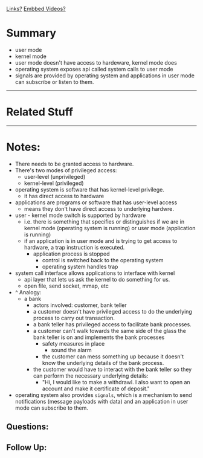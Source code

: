 [Links?](#)
[Embbed Videos?](#)
# Summary
- user mode
- kernel mode
- user mode doesn't have access to hardeware, kernel mode does
- operating system exposes api called system calls to user mode
- signals are provided by operating system and applications in user mode can subscribe or listen to them.
----
# Related Stuff

----
# Notes:
- There needs to be granted access to hardware.
- There's two modes of privileged access:
	- user-level (unprivileged)
	- kernel-level (privileged)
- operating system is software that has kernel-level privilege.
	- it has direct access to hardware
- applications are programs or software that has user-level access
	- means they don't have direct access to underlying hardwre.
- user - kernel mode switch is supported by hardware
	- i.e. there is something that specifies or distinguishes if we are in kernel mode (operating system is running)  or user mode (application is running)
	- if an application is in user mode and is trying to get access to hardware, a trap instruction is executed.
		- application process is stopped
			- control is switched back to the operating system 
			- operating system handles trap
- system call interface allows applications to interface with kernel
	- api layer that lets us ask the kernel to do something for us. 
	- open file, send socket, mmap, etc
- ^ Analogy:
	- a bank
		- actors involved: customer, bank teller
		- a customer doesn't have privileged access to do the underlying process to carry out transaction.
		- a bank teller has privileged access to facilitate bank processes.
		- a customer can't walk towards the same side of the glass the bank teller is on and implements the bank processes
			- safety measures in place
				- sound the alarm
			- the customer can mess something up because it doesn't know the underlying details of the bank process.
		- the customer would have to interact with the bank teller so they can perform the necessary underlying details:
			- "Hi, I would like to make a withdrawl. I also want to open an account and make it certificate of deposit."
- operating system also provides `signals`, which is a mechanism to send notifications (message payloads with data) and an application in user mode can subscribe to them.
## Questions:

## Follow Up:
